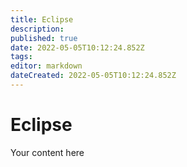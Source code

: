 ```yaml
---
title: Eclipse
description: 
published: true
date: 2022-05-05T10:12:24.852Z
tags: 
editor: markdown
dateCreated: 2022-05-05T10:12:24.852Z
---
```


# Eclipse
Your content here